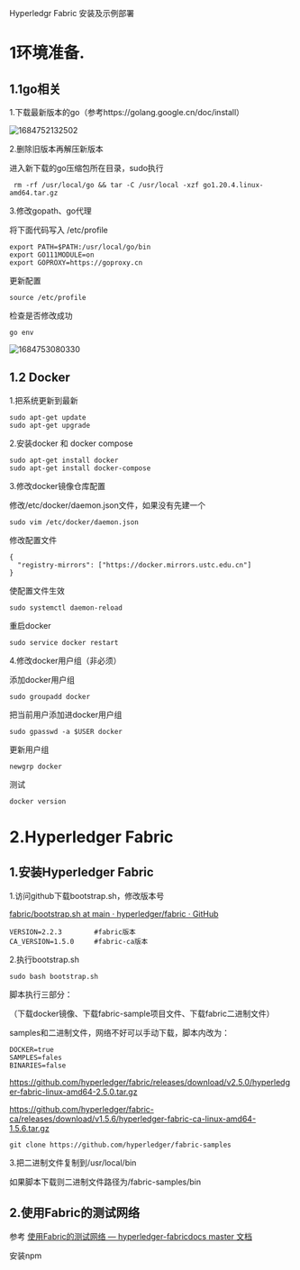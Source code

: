 Hyperledgr Fabric 安装及示例部署

# 1环境准备.

## 1.1go相关

1.下载最新版本的go（参考https://golang.google.cn/doc/install）

![1684752132502](C:\Users\19209\AppData\Roaming\Typora\typora-user-images\1684752132502.png)

2.删除旧版本再解压新版本

进入新下载的go压缩包所在目录，sudo执行

```
 rm -rf /usr/local/go && tar -C /usr/local -xzf go1.20.4.linux-amd64.tar.gz
```

3.修改gopath、go代理

将下面代码写入  /etc/profile

```
export PATH=$PATH:/usr/local/go/bin
export GO111MODULE=on
export GOPROXY=https://goproxy.cn
```

更新配置

```
source /etc/profile
```

检查是否修改成功

```
go env
```

![1684753080330](C:\Users\19209\AppData\Roaming\Typora\typora-user-images\1684753080330.png)

## 1.2 Docker

1.把系统更新到最新

```
sudo apt-get update
sudo apt-get upgrade
```

2.安装docker 和 docker compose

```
sudo apt-get install docker
sudo apt-get install docker-compose
```

3.修改docker镜像仓库配置

修改/etc/docker/daemon.json文件，如果没有先建一个

```
sudo vim /etc/docker/daemon.json
```

修改配置文件

```
{
  "registry-mirrors": ["https://docker.mirrors.ustc.edu.cn"]
}
```

使配置文件生效

```
sudo systemctl daemon-reload
```

重启docker

```
sudo service docker restart
```

4.修改docker用户组（非必须）

添加docker用户组

```
sudo groupadd docker
```

把当前用户添加进docker用户组

```
sudo gpasswd -a $USER docker
```

更新用户组

```
newgrp docker
```

测试

```
docker version
```

# 2.Hyperledger Fabric

## 1.安装Hyperledger Fabric

 1.访问github下载bootstrap.sh，修改版本号

[fabric/bootstrap.sh at main · hyperledger/fabric · GitHub](https://github.com/hyperledger/fabric/blob/main/scripts/bootstrap.sh) 

```
VERSION=2.2.3        #fabric版本
CA_VERSION=1.5.0     #fabric-ca版本
```

2.执行bootstrap.sh

```
sudo bash bootstrap.sh
```

脚本执行三部分：

（下载docker镜像、下载fabric-sample项目文件、下载fabric二进制文件）

samples和二进制文件，网络不好可以手动下载，脚本内改为：

```
DOCKER=true
SAMPLES=fales
BINARIES=false
```



https://github.com/hyperledger/fabric/releases/download/v2.5.0/hyperledger-fabric-linux-amd64-2.5.0.tar.gz

https://github.com/hyperledger/fabric-ca/releases/download/v1.5.6/hyperledger-fabric-ca-linux-amd64-1.5.6.tar.gz

```
git clone https://github.com/hyperledger/fabric-samples
```

3.把二进制文件复制到/usr/local/bin

如果脚本下载则二进制文件路径为/fabric-samples/bin

## 2.使用Fabric的测试网络

参考 [使用Fabric的测试网络 — hyperledger-fabricdocs master 文档](https://hyperledger-fabric.readthedocs.io/zh_CN/release-2.2/test_network.html) 









安装npm

